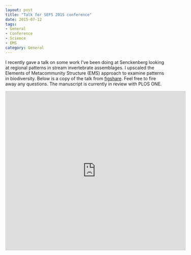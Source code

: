 ```yaml
---
layout: post
title: "Talk for SEFS 2015 conference"
date: 2015-07-12
tags: 
- General
- Conference
- Science
- EMS
category: General
---
```


I recently gave a talk on some work I've been doing at Senckenberg looking at regional patterns in stream invertebrate assemblages. I upscaled the Elements of Metacommunity Structure (EMS) approach to examine patterns in biodiversity. Below is a copy of the talk from [figshare](http://figshare.com/). Feel free to fire away any questions. The manuscript is currently in review with PLOS ONE. 


<iframe src="http://wl.figshare.com/articles/1480477/embed?show_title=1" width="568" height="502" frameborder="0"></iframe>
